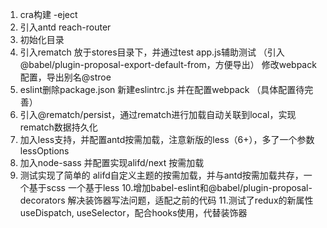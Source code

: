 1. cra构建 -eject
2. 引入antd reach-router
3. 初始化目录
4. 引入rematch 放于stores目录下，并通过test app.js辅助测试 （引入@babel/plugin-proposal-export-default-from，方便导出）
    修改webpack配置，导出别名@stroe
5. eslint删除package.json 新建eslintrc.js 并在配置webpack （具体配置待完善）
6. 引入@rematch/persist，通过rematch进行加载自动关联到local，实现rematch数据持久化
7. 加入less支持，并配置antd按需加载，注意新版的less（6+），多了一个参数lessOptions
8. 加入node-sass 并配置实现alifd/next 按需加载
9. 测试实现了简单的 alifd自定义主题的按需加载，并与antd按需加载共存，一个基于scss 一个基于less
10.增加babel-eslint和@babel/plugin-proposal-decorators 解决装饰器写法问题，适配之前的代码
11.测试了redux的新属性useDispatch, useSelector，配合hooks使用，代替装饰器
